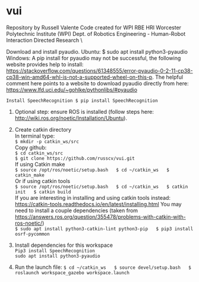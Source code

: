 # vui
Repository by Russell Valente
Code created for WPI RBE HRI
Worcester Polytechnic Institute (WPI)
Dept. of Robotics Engineering - Human-Robot Interaction Directed Research \

Download and install pyaudio.
Ubuntu:
$ sudo apt install python3-pyaudio
Windows:
A pip install for pyaudio may not be successful, the following website provides help to install:
https://stackoverflow.com/questions/61348555/error-pyaudio-0-2-11-cp38-cp38-win-amd64-whl-is-not-a-supported-wheel-on-this-p.
The helpful comment here points to a website to download pyaudio directly from here: https://www.lfd.uci.edu/~gohlke/pythonlibs/#pyaudio

    Install SpeechRecognition $ pip install SpeechRecognition


1. Optional step: ensure ROS is installed (follow steps here: http://wiki.ros.org/noetic/Installation/Ubuntu).  
2. Create catkin directory  
In terminal type:  
`$ mkdir -p catkin_ws/src`  
Copy github:  
`$ cd catkin_ws/src`  
`$ git clone https://github.com/russcv/vui.git`  
If using Catkin make  
`$ source /opt/ros/noetic/setup.bash  
$ cd ~/catkin_ws  
$ catkin_make`  
Or if using catkin tools  
`$ source /opt/ros/noetic/setup.bash  
$ cd ~/catkin_ws  
$ catkin init  
$ catkin build`  
If you are interesting in installing and using catkin tools instead: https://catkin-tools.readthedocs.io/en/latest/installing.html
You may need to install a couple dependencies (taken from https://answers.ros.org/question/355478/problems-with-catkin-with-ros-noetic/)  
`$ sudo apt install python3-catkin-lint python3-pip  
$ pip3 install osrf-pycommon`  
  
3. Install dependencies for this workspace  
`Pip3 install SpeechRecognition`  
`sudo apt install python3-pyaudio`  
  
4. Run the launch file:
`$ cd ~/catkin_ws  
$ source devel/setup.bash  
$ roslaunch workspace_gazebo workspace.launch`
